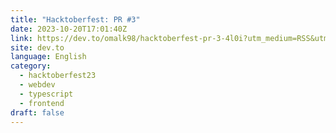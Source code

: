 ```yaml
---
title: "Hacktoberfest: PR #3"
date: 2023-10-20T17:01:40Z
link: https://dev.to/omalk98/hacktoberfest-pr-3-4l0i?utm_medium=RSS&utm_source=news.12bit.vn
site: dev.to
language: English
category:
  - hacktoberfest23
  - webdev
  - typescript
  - frontend
draft: false
---
```

